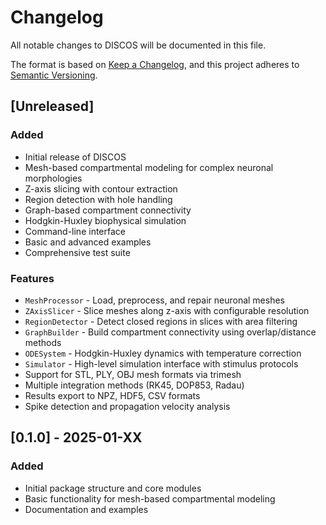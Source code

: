 # Changelog

All notable changes to DISCOS will be documented in this file.

The format is based on [Keep a Changelog](https://keepachangelog.com/en/1.0.0/),
and this project adheres to [Semantic Versioning](https://semver.org/spec/v2.0.0.html).

## [Unreleased]

### Added
- Initial release of DISCOS
- Mesh-based compartmental modeling for complex neuronal morphologies
- Z-axis slicing with contour extraction
- Region detection with hole handling
- Graph-based compartment connectivity
- Hodgkin-Huxley biophysical simulation
- Command-line interface
- Basic and advanced examples
- Comprehensive test suite

### Features
- `MeshProcessor` - Load, preprocess, and repair neuronal meshes
- `ZAxisSlicer` - Slice meshes along z-axis with configurable resolution
- `RegionDetector` - Detect closed regions in slices with area filtering
- `GraphBuilder` - Build compartment connectivity using overlap/distance methods
- `ODESystem` - Hodgkin-Huxley dynamics with temperature correction
- `Simulator` - High-level simulation interface with stimulus protocols
- Support for STL, PLY, OBJ mesh formats via trimesh
- Multiple integration methods (RK45, DOP853, Radau)
- Results export to NPZ, HDF5, CSV formats
- Spike detection and propagation velocity analysis

## [0.1.0] - 2025-01-XX

### Added
- Initial package structure and core modules
- Basic functionality for mesh-based compartmental modeling
- Documentation and examples
